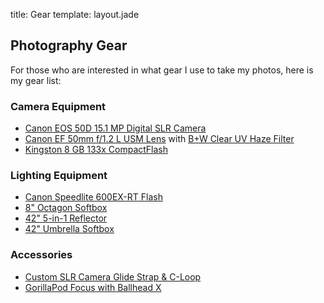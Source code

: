 title: Gear
template: layout.jade

## Photography Gear

For those who are interested in what gear I use to take my photos, here is my gear list:

### Camera Equipment

 *  [Canon EOS 50D 15.1 MP Digital SLR Camera](http://www.amazon.com/gp/product/B001EQ4BVI/ref=as_li_ss_tl?ie=UTF8&camp=1789&creative=390957&creativeASIN=B001EQ4BVI&linkCode=as2&tag=m0676-20)
 *  [Canon EF 50mm f/1.2 L USM Lens](http://www.amazon.com/gp/product/B000I1YIDQ/ref=as_li_ss_tl?ie=UTF8&camp=1789&creative=390957&creativeASIN=B000I1YIDQ&linkCode=as2&tag=m0676-20) with [B+W Clear UV Haze Filter](http://www.amazon.com/gp/product/B0000BZL9J/ref=as_li_ss_tl?ie=UTF8&camp=1789&creative=390957&creativeASIN=B0000BZL9J&linkCode=as2&tag=m0676-20)
 *  [Kingston 8 GB 133x CompactFlash](http://www.amazon.com/gp/product/B000Y138EK/ref=as_li_ss_tl?ie=UTF8&camp=1789&creative=390957&creativeASIN=B000Y138EK&linkCode=as2&tag=m0676-20)

### Lighting Equipment

 *  [Canon Speedlite 600EX-RT Flash](http://www.amazon.com/gp/product/B007FH1KX2/ref=as_li_ss_tl?ie=UTF8&camp=1789&creative=390957&creativeASIN=B007FH1KX2&linkCode=as2&tag=m0676-20)
 *  [8" Octagon Softbox](http://www.amazon.com/gp/product/B006NYJNTG/ref=as_li_ss_tl?ie=UTF8&camp=1789&creative=390957&creativeASIN=B006NYJNTG&linkCode=as2&tag=m0676-20)
 *  [42" 5-in-1 Reflector](http://www.amazon.com/gp/product/B003Y2KC7W/ref=as_li_ss_tl?ie=UTF8&camp=1789&creative=390957&creativeASIN=B003Y2KC7W&linkCode=as2&tag=m0676-20)
 *  [42" Umbrella Softbox](http://www.amazon.com/gp/product/B0055E6TY2/ref=as_li_ss_tl?ie=UTF8&camp=1789&creative=390957&creativeASIN=B0055E6TY2&linkCode=as2&tag=m0676-20)

### Accessories

 *  [Custom SLR Camera Glide Strap & C-Loop](http://www.amazon.com/gp/product/B00877PSIC/ref=as_li_ss_tl?ie=UTF8&camp=1789&creative=390957&creativeASIN=B00877PSIC&linkCode=as2&tag=m0676-20)
 *  [GorillaPod Focus with Ballhead X](http://www.amazon.com/gp/product/B003II3FD0/ref=as_li_ss_tl?ie=UTF8&camp=1789&creative=390957&creativeASIN=B003II3FD0&linkCode=as2&tag=m0676-20)
